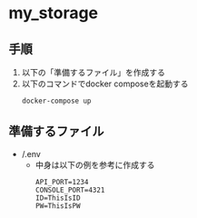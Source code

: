 
# my_storage

## 手順
1. 以下の「準備するファイル」を作成する
2. 以下のコマンドでdocker composeを起動する
    ```sh
    docker-compose up
    ```

## 準備するファイル
* /.env
    * 中身は以下の例を参考に作成する
      ```env
      API_PORT=1234
      CONSOLE_PORT=4321
      ID=ThisIsID
      PW=ThisIsPW
      ```
